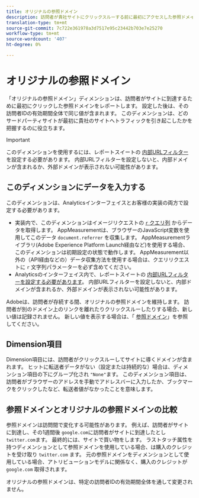 ```yaml
---
title: オリジナルの参照ドメイン
description: 訪問者が貴社サイトにクリックスルーする前に最初にアクセスした参照ドメイン。
translation-type: tm+mt
source-git-commit: 7c722e361978a3d7517e95c23442b703e7e25270
workflow-type: tm+mt
source-wordcount: '407'
ht-degree: 0%

---
```



# オリジナルの参照ドメイン

「オリジナルの参照ドメイン」ディメンションは、訪問者がサイトに到達するために最初にクリックした参照ドメインをレポートします。 設定した後は、その訪問者IDの有効期間全体で同じ値が含まれます。 このディメンションは、どのサードパーティサイトが最初に貴社のサイトへトラフィックを引き起こしたかを把握するのに役立ちます。

>[!IMPORTANT]
>
>このディメンションを使用するには、レポートスイートの [内部URLフィルター](/help/admin/admin/internal-url-filter-admin.md) を設定する必要があります。 内部URLフィルターを設定しないと、内部ドメインが含まれるか、外部ドメインが表示されない可能性があります。

## このディメンションにデータを入力する

このディメンションは、Analyticsインターフェイスとお客様の実装の両方で設定する必要があります。

* 実装内で、このディメンションはイメージリクエストの [`r` クエリ列](/help/implement/validate/query-parameters.md) からデータを取得します。 AppMeasurementは、ブラウザーのJavaScript変数を使用してこのデータ `document.referrer` を収集します。 AppMeasurementライブラリ(Adobe Experience Platform Launch経由など)を使用する場合、このディメンションは初期設定の状態で動作します。 AppMeasurement以外の（API経由などの）データ収集方法を使用する場合は、クエリリクエストに `r` 文字列パラメーターを必ず含めてください。
* Analyticsのインターフェイス内で、レポートスイートの [内部URLフィルターを設定する必要があります](/help/admin/admin/internal-url-filter-admin.md)。 内部URLフィルターを設定しないと、内部ドメインが含まれるか、外部ドメインが表示されない可能性があります。

Adobeは、訪問者が存続する間、オリジナルの参照ドメインを維持します。 訪問者が別のドメイン上のリンクを離れたりクリックスルーしたりする場合、新しい値は記録されません。 新しい値を表示する場合は、「 [参照ドメイン](referring-domain.md)」を参照してください。

## Dimension項目

Dimension項目には、訪問者がクリックスルーしてサイトに導くドメインが含まれます。 ヒットに転送者データがない（設定または持続的な）場合は、ディメンション項目の下にグループ化され `"None"`ます。 このディメンション項目は、訪問者がブラウザーのアドレスを手動でアドレスバーに入力したか、ブックマークをクリックしたなど、転送者値がなかったことを意味します。

## 参照ドメインとオリジナルの参照ドメインの比較

参照ドメインは訪問間で変化する可能性があります。 例えば、訪問者がサイトに到達し、その1週間後 `google.com`に訪問者がサイトに到達したとし `twitter.com`ます。 最終的には、サイトで買い物をします。 ラストタッチ属性を持つディメンションとして参照ドメインを使用している場合、は購入のクレジットを受け取り `twitter.com` ます。 元の参照ドメインをディメンションとして使用している場合、アトリビューションモデルに関係なく、購入のクレジットが `google.com` 取得されます。

オリジナルの参照ドメインは、特定の訪問者IDの有効期間全体を通して変更されません。
